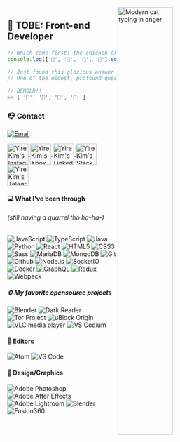 <img src="https://media.giphy.com/media/WUlplcMpOCEmTGBtBW/giphy.gif" alt="Modern cat typing in anger" width="50%" align="right"> 

## 🥺 TOBE: Front-end Developer

```javascript
// Which came first: the chicken or the egg?
console.log(['🥚', '🐣', '🐥', '🐔'].sort())

// Just found this glorious answer by JS. 
// One of the oldest, profound question of humankind

// BEHOLD!!
>> [ '🐔', '🐣', '🐥', '🥚' ]
```
### 📭 Contact

[![Email](https://img.shields.io/badge/albert.abdilim@foxmail.com-D14836?style=flat-square&logo=gmail&logoColor=white)](mailto:dlfp2004@gmail.com)

<a href="https://www.instagram.com/yire_eli">
  <img align="center" alt="Yire Kim's Instagram link" width="48px" src="https://cdn.jsdelivr.net/npm/simple-icons@v3/icons/instagram.svg" />
</a>
<a href="http://live.xbox.com/Profile?YireEli">
  <img align="center" alt="Yire Kim's Xbox tag link" width="48px" src="https://cdn.jsdelivr.net/npm/simple-icons@v3/icons/xbox.svg" />
</a>
<a href="https://www.linkedin.com/in/yire-kim-1251a5135/">
  <img align="center" alt="Yire Kim's Linkedin link" width="48px" src="https://cdn.jsdelivr.net/npm/simple-icons@v3/icons/linkedin.svg" />
</a>
<a href="https://stackoverflow.com/users/11830701/yireeli">
  <img align="center" alt="Yire Kim's Stackoverflow link" width="48px" src="https://cdn.jsdelivr.net/npm/simple-icons@v3/icons/stackoverflow.svg" />
</a>
<a href="https://t.me/yireeli">
  <img align="center" alt="Yire Kim's Telegram link" width="48px" src="https://cdn.jsdelivr.net/npm/simple-icons@v3/icons/telegram.svg" />
</a>

</br>

#### 💻 What I've been through
###### (still having a quarrel tho ha-ha-)

![JavaScript](https://img.shields.io/badge/-javascript-2E2E2E?style=for-the-badge&logo=javascript)
![TypeScript](https://img.shields.io/badge/-typescript-2E2E2E?style=for-the-badge&logo=typescript)
![Java](https://img.shields.io/badge/-java-2E2E2E?style=for-the-badge&logo=java&logoColor=007396)
![Python](https://img.shields.io/badge/-Python-2E2E2E?style=for-the-badge&logo=Python)
![React](https://img.shields.io/badge/-react-2E2E2E?style=for-the-badge&logo=react)
![HTML5](https://img.shields.io/badge/-html5-2E2E2E?style=for-the-badge&logo=html5)
![CSS3](https://img.shields.io/badge/-css3-2E2E2E?style=for-the-badge&logo=css3&logoColor=1572B6)
![Sass](https://img.shields.io/badge/-sass-2E2E2E?style=for-the-badge&logo=sass)
![MariaDB](https://img.shields.io/badge/-mariadb-2E2E2E?style=for-the-badge&logo=mariadb)
![MongoDB](https://img.shields.io/badge/-mongodb-2E2E2E?style=for-the-badge&logo=mongodb)
![Git](https://img.shields.io/badge/-Git-2E2E2E?style=for-the-badge&logo=git)
![Github](https://img.shields.io/badge/-Github-2E2E2E?style=for-the-badge&logo=github)
![Node.js](https://img.shields.io/badge/-Node.js-2E2E2E?style=for-the-badge&logo=node.js)
![SocketIO](https://img.shields.io/badge/-socket.io-2E2E2E?style=for-the-badge&logo=socket.io)
![Docker](http://img.shields.io/badge/-Docker-2E2E2E?style=for-the-badge&logo=Docker)
![GraphQL](https://img.shields.io/badge/-graphql-2E2E2E?style=for-the-badge&logo=graphql&logoColor=E10098)
![Redux](https://img.shields.io/badge/-redux-2E2E2E?style=for-the-badge&logo=redux&logoColor=764ABC)
![Webpack](https://img.shields.io/badge/-webpack-2E2E2E?style=for-the-badge&logo=webpack)


##### ⚙️ My favorite opensource projects

![Blender](https://img.shields.io/badge/-Blender-2E2E2E?style=flat-square&logo=blender)
![Dark Reader](https://img.shields.io/badge/-Dark.Reader-2E2E2E?style=flat-square&logo=dark-reader)
![Tor Project](https://img.shields.io/badge/-Tor.Project-2E2E2E?style=flat&logo=tor-project&logoColor=7E4798)
![uBlock Origin](https://img.shields.io/badge/-uBlock.Origin-2E2E2E?style=flat-square&logo=ublock-origin&logoColor=800000)
![VLC media player](https://img.shields.io/badge/-VLC.media.player-2E2E2E?style=flat-square&logo=vlc-media-player)
![VS Codium](http://img.shields.io/badge/-VS.Codium-2E2E2E?style=flat-square&logo=visual-studio-code)


#### 📝 Editors
![Atom](http://img.shields.io/badge/-Atom-2E2E2E?style=flat-square&logo=atom&logoColor=66595C)
![VS Code](http://img.shields.io/badge/-VS.Code-2E2E2E?style=flat-square&logo=visual-studio-code&logoColor=007ACC)


#### 👾 Design/Graphics

![Adobe Photoshop](http://img.shields.io/badge/-Abode.Photoshop-31A8FF?style=flat-square&logo=adobe-photoshop&logoColor=ffffff)
![Adobe After Effects](http://img.shields.io/badge/-Adobe.After.Effects-9999FF?style=flat-square&logo=adobe-after-effects&logoColor=ffffff)
![Adobe Lightroom](http://img.shields.io/badge/-Adobe.Lightroom-31A8FF?style=flat-square&logo=adobe-lightroom&logoColor=ffffff)
![Blender](http://img.shields.io/badge/-blender-F5792A?style=flat-square&logo=blender&logoColor=ffffff)
![Fusion360](http://img.shields.io/badge/-fusion.360-0696D7?style=flat-square&logo=autodesk&logoColor=ffffff)

